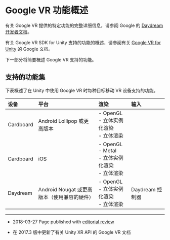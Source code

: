 # Google VR 功能概述

有关 Google VR 提供的特定功能的完整详细信息，请参阅 Google 的 [Daydream 开发者文档](https://developers.google.com/vr/daydream/overview)。

有关 Google VR SDK for Unity 支持的功能的概述，请参阅有关 [Google VR for Unity](https://developers.google.com/vr/unity/) 的 Google 文档。

下一部分将简要概述 Google VR 支持的功能。

## __支持的功能集__

下表概述了在 Unity 中使用 Google VR 时每种目标移动 VR 设备支持的功能。

|__设备__|__平台__|__渲染__|__输入__|
|:---|:---|:---|:---|
| Cardboard| Android Lollipop 或更高版本<br/> | - OpenGL<br/>- 立体实例化渲染 <br/>- 立体渲染 | |
| Cardboard<br/>| iOS<br/> | - OpenGL<br/>- Metal<br/> - 立体实例化渲染 <br/> - 立体渲染| |
| Daydream| Android Nougat 或更高版本（使用兼容的硬件） | - OpenGL<br/>- 立体实例化渲染 <br/>- 立体渲染 |Daydream 控制器 |

---
* <span class="page-edit">2018-03-27 Page published with [editorial review](DocumentationEditorialReview.html)
</span>

* <span class="page-history">在 2017.3 版中更新了有关 Unity XR API 的 Google VR 文档</span>
